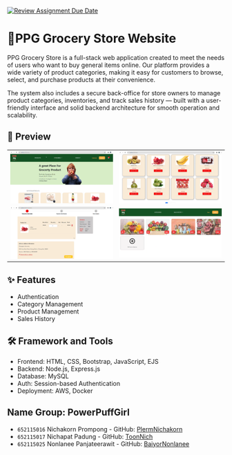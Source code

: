 [![Review Assignment Due Date](https://classroom.github.com/assets/deadline-readme-button-24ddc0f5d75046c5622901739e7c5dd533143b0c8e959d652212380cedb1ea36.svg)](https://classroom.github.com/a/mMAYBnR0)

# 🛒PPG Grocery Store Website 
PPG Grocery Store is a full-stack web application created to meet the needs of users who want to buy general items online. Our platform provides a wide variety of product categories, making it easy for customers to browse, select, and purchase products at their convenience.

The system also includes a secure back-office for store owners to manage product categories, inventories, and track sales history — built with a user-friendly interface and solid backend architecture for smooth operation and scalability.

## 📸 Preview
<table>
  <tr>
    <td><img src="./assets/home.png" alt="Image1" width="300"/></td>
    <td><img src="./assets/fruits.png" alt="Image2" width="300"/></td>
  </tr>
  <tr>
    <td><img src="./assets/payment.png" alt="Image3" width="300"/></td>
    <td><img src="./assets/admin.png" alt="Image4" width="300"/></td>
  </tr>
</table>

## ✨ Features

- Authentication
- Category Management
- Product Management
- Sales History

## 🛠️ Framework and Tools

- Frontend: HTML, CSS, Bootstrap, JavaScript, EJS
- Backend: Node.js, Express.js
- Database: MySQL
- Auth: Session-based Authentication
- Deployment: AWS, Docker

## Name Group: PowerPuffGirl

- `652115016` Nichakorn Prompong - GitHub: [PlermNichakorn](https://github.com/PlermNichakorn)  
- `652115017` Nichapat Padung - GitHub: [ToonNich](https://github.com/ToonNich)  
- `652115025` Nonlanee Panjateerawit - GitHub: [BaiyorNonlanee](https://github.com/BaiyorNonlanee)  


